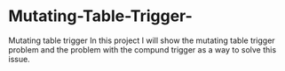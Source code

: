 # Mutating-Table-Trigger-
Mutating table trigger 
In this project I will show the mutating table trigger problem and the problem with the compund trigger
as a way to solve this issue.
